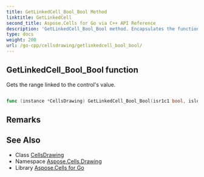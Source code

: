```yaml
---
title: GetLinkedCell_Bool_Bool Method 
linktitle: GetLinkedCell
second_title: Aspose.Cells for Go via C++ API Reference
description: 'GetLinkedCell_Bool_Bool method. Encapsulates the function that represents getlinkedcell in Go.'
type: docs
weight: 200
url: /go-cpp/cellsdrawing/getlinkedcell_bool_bool/
---
```


## GetLinkedCell_Bool_Bool function

Gets the range linked to the control's value.

```go

func (instance *CellsDrawing) GetLinkedCell_Bool_Bool(isr1c1 bool, islocal bool)  (string,  error) 

```

## Remarks


## See Also

* Class [CellsDrawing](../)
* Namespace [Aspose.Cells.Drawing](../../)
* Library [Aspose.Cells for Go](../../../)
